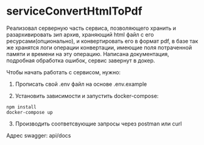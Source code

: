 # serviceConvertHtmlToPdf
Реализовал серверную часть сервиса, позволяющего  хранить и разархивировать зип архив, храняющий html файл с его ресурсами(опционально), и конвертировать его в формат pdf, в базе так же хранятся логи операции конвертации, имеющие поля потраченной памяти и времени на эту операцию. Написана документация, подробная обработка ошибок, сервис завернут в докер.	

Чтобы начать работать с сервисом, нужно:

1. Прописать свой .env файл на основе .env.example

2. Установить зависимости и запустить docker-compose:

```
npm install
docker-compose up
```

3. Производить соответсвующие запросы через postman или curl

Адрес swagger: api/docs
